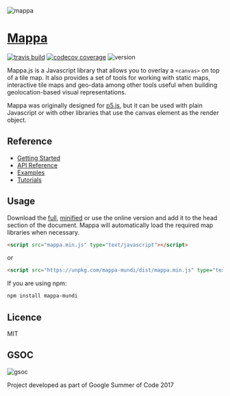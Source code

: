 ![mappa](website/static/img/logo_small.png)

[Mappa](https://mappa.js.org/)
========

[![travis build](https://img.shields.io/travis/cvalenzuela/Mappa.svg?style=flat-square)](https://travis-ci.org/cvalenzuela/Mappa)
[![codecov coverage](https://img.shields.io/codecov/c/github/cvalenzuela/Mappa.svg?style=flat-square)](https://codecov.io/github/cvalenzuela/Mappa)
![version](https://img.shields.io/npm/v/mappa-mundi.svg?style=flat-square)

Mappa.js is a Javascript library that allows you to overlay a `<canvas>` on top of a tile map. It also provides a set of tools for working with static maps, interactive tile maps and geo-data among other tools useful when building geolocation-based visual representations.

Mappa was originally designed for [p5.js](https://github.com/processing/p5.js), but it can be used with plain Javascript or with other libraries that use the canvas element as the render object.

## Reference

- [Getting Started](https://mappa.js.org/docs/getting-started.html)
- [API Reference](https://mappa.js.org/docs/api-mappa.html)
- [Examples](https://mappa.js.org/docs/examples-google-maps.html)
- [Tutorials](https://mappa.js.org/docs/introduction-to-web-maps.html)

## Usage

Download the [full](dist/mappa.js), [minified](dist/mappa.min.js) or use the online version and add  it to the head section of the document. Mappa will automatically load the required map libraries when necessary.

```html
<script src="mappa.min.js" type="text/javascript"></script>
```
or
```html
<script src="https://unpkg.com/mappa-mundi/dist/mappa.min.js" type="text/javascript"></script>
```

If you are using npm:
```bash
npm install mappa-mundi
```

## Licence
  MIT

## GSOC
![gsoc](website/static/img/gsoc.png)

Project developed as part of Google Summer of Code 2017
